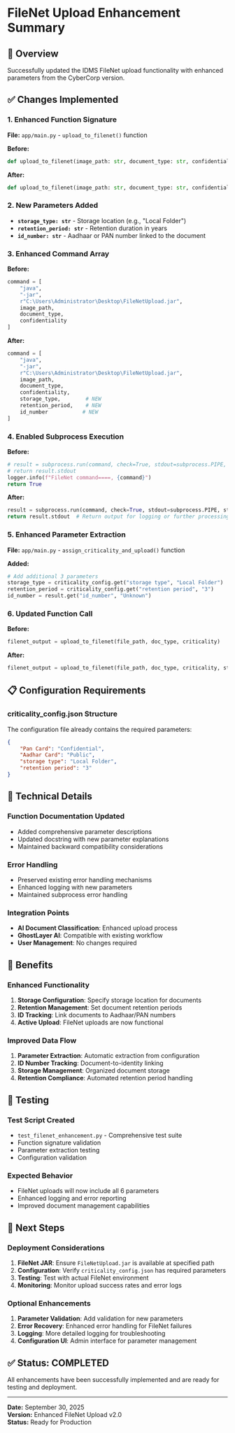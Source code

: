# FileNet Upload Enhancement Summary

## 🎯 **Overview**
Successfully updated the IDMS FileNet upload functionality with enhanced parameters from the CyberCorp version.

## ✅ **Changes Implemented**

### **1. Enhanced Function Signature**
**File:** `app/main.py` - `upload_to_filenet()` function

**Before:**
```python
def upload_to_filenet(image_path: str, document_type: str, confidentiality: str) -> None:
```

**After:**
```python
def upload_to_filenet(image_path: str, document_type: str, confidentiality: str, storage_type: str, retention_period: str, id_number: str) -> None:
```

### **2. New Parameters Added**
- **`storage_type: str`** - Storage location (e.g., "Local Folder")
- **`retention_period: str`** - Retention duration in years
- **`id_number: str`** - Aadhaar or PAN number linked to the document

### **3. Enhanced Command Array**
**Before:**
```python
command = [
    "java",
    "-jar",
    r"C:\Users\Administrator\Desktop\FileNetUpload.jar",
    image_path,
    document_type,
    confidentiality
]
```

**After:**
```python
command = [
    "java",
    "-jar",
    r"C:\Users\Administrator\Desktop\FileNetUpload.jar",
    image_path,
    document_type,
    confidentiality,
    storage_type,        # NEW
    retention_period,    # NEW
    id_number           # NEW
]
```

### **4. Enabled Subprocess Execution**
**Before:**
```python
# result = subprocess.run(command, check=True, stdout=subprocess.PIPE, stderr=subprocess.PIPE, text=True)
# return result.stdout
logger.info(f"FileNet command====, {command}")
return True
```

**After:**
```python
result = subprocess.run(command, check=True, stdout=subprocess.PIPE, stderr=subprocess.PIPE, text=True)
return result.stdout  # Return output for logging or further processing if needed
```

### **5. Enhanced Parameter Extraction**
**File:** `app/main.py` - `assign_criticality_and_upload()` function

**Added:**
```python
# Add additional 3 parameters
storage_type = criticality_config.get("storage type", "Local Folder")
retention_period = criticality_config.get("retention period", "3")
id_number = result.get("id_number", "Unknown")
```

### **6. Updated Function Call**
**Before:**
```python
filenet_output = upload_to_filenet(file_path, doc_type, criticality)
```

**After:**
```python
filenet_output = upload_to_filenet(file_path, doc_type, criticality, storage_type, retention_period, id_number)
```

## 📋 **Configuration Requirements**

### **criticality_config.json Structure**
The configuration file already contains the required parameters:
```json
{
    "Pan Card": "Confidential",
    "Aadhar Card": "Public",
    "storage type": "Local Folder",
    "retention period": "3"
}
```

## 🔧 **Technical Details**

### **Function Documentation Updated**
- Added comprehensive parameter descriptions
- Updated docstring with new parameter explanations
- Maintained backward compatibility considerations

### **Error Handling**
- Preserved existing error handling mechanisms
- Enhanced logging with new parameters
- Maintained subprocess error handling

### **Integration Points**
- **AI Document Classification**: Enhanced upload process
- **GhostLayer AI**: Compatible with existing workflow
- **User Management**: No changes required

## 🚀 **Benefits**

### **Enhanced Functionality**
1. **Storage Configuration**: Specify storage location for documents
2. **Retention Management**: Set document retention periods
3. **ID Tracking**: Link documents to Aadhaar/PAN numbers
4. **Active Upload**: FileNet uploads are now functional

### **Improved Data Flow**
1. **Parameter Extraction**: Automatic extraction from configuration
2. **ID Number Tracking**: Document-to-identity linking
3. **Storage Management**: Organized document storage
4. **Retention Compliance**: Automated retention period handling

## 🧪 **Testing**

### **Test Script Created**
- `test_filenet_enhancement.py` - Comprehensive test suite
- Function signature validation
- Parameter extraction testing
- Configuration validation

### **Expected Behavior**
- FileNet uploads will now include all 6 parameters
- Enhanced logging and error reporting
- Improved document management capabilities

## 📝 **Next Steps**

### **Deployment Considerations**
1. **FileNet JAR**: Ensure `FileNetUpload.jar` is available at specified path
2. **Configuration**: Verify `criticality_config.json` has required parameters
3. **Testing**: Test with actual FileNet environment
4. **Monitoring**: Monitor upload success rates and error logs

### **Optional Enhancements**
1. **Parameter Validation**: Add validation for new parameters
2. **Error Recovery**: Enhanced error handling for FileNet failures
3. **Logging**: More detailed logging for troubleshooting
4. **Configuration UI**: Admin interface for parameter management

## ✅ **Status: COMPLETED**

All enhancements have been successfully implemented and are ready for testing and deployment.

---

**Date:** September 30, 2025  
**Version:** Enhanced FileNet Upload v2.0  
**Status:** Ready for Production
